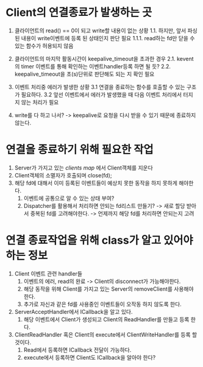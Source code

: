 # Client의 연결종료가 발생하는 곳
1. 클라이언트의 read() == 0이 되고 write할 내용이 없는 상황
	1.1. 하지만, 앞서 파싱된 내용이 write이벤트에 등록 된 상태인지 판단 필요
		1.1.1. read하는 fd만 닫을 수 있는 함수가 허용되지 않음

2. 클라이언트의 마지막 활동시간이 keepalive_timeout을 초과한 경우
	2.1. kevent의 timer 이벤트를 통해 확인하는 이벤트handler등록 하면 될 듯?
	2.2. keepalive_timeout을 초(s)단위로 판단해도 되는 지 확인 필요

3. 이벤트 처리중 에러가 발생한 상황
	3.1 연결을 종료하는 함수를 호출할 수 있는 구조가 필요하다.
	3.2 앞선 이벤트에서 에러가 발생했을 때 다음 이벤트 처리에서 터지지 않는 처리가 필요

4. write를 다 하고 나서? -> keepalive로 요청을 다시 받을 수 있기 때문에 종료하지 않는다.

# 연결을 종료하기 위해 필요한 작업
1. Server가 가지고 있는 _clients map_ 에서 Client객체를 지운다
2. Client객체의 소멸자가 호출되며 close(fd);
3. 해당 fd에 대해서 이미 등록된 이벤트들이 예상치 못한 동작을 하지 못하게 해야한다.
	1. 이벤트에 공통으로 알 수 있는 상태 부여?
	2. Dispatcher를 활용해서 처리하면 안되는 fd리스트 만들기? -> 새로 할당 받아서 중복된 fd를 고려해야한다. -> 언제까지 해당 fd를 처리하면 안되는지 고려

# 연결 종료작업을 위해 class가 알고 있어야 하는 정보
1. Client 이벤트 관련 handler들
	1. 이벤트의 에러, read의 완료 -> Client의 disconnect가 가능해야한다.
	2. 해당 동작을 위해 Client를 가지고 있는 Server의 removeClient를 사용해야 한다.
	3. 추가로 자신과 같은 fd를 사용중인 이벤트들이 오작동 하지 않도록 한다.
2. ServerAcceptHandler에서 ICallback을 알고 있다.
	1. 해당 이벤트에서 Client가 생성되고 Client의 ReadHandler를 만들고 등록 한다.
3. ClientReadHandler 혹은 Client의 execute에서 ClientWriteHandler를 등록 할 것이다.
	1. Read에서 등록하면 ICallback 전달이 가능하다.
	2. execute에서 등록하면 Client도 ICallback을 알아야 한다?